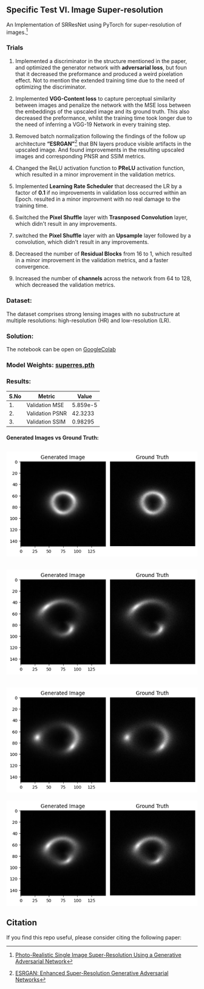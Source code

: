 ## __Specific Test VI. Image Super-resolution__

An Implementation of SRResNet using PyTorch for super-resolution of images.[^1]

### Trials

1. Implemented a discriminator in the structure mentioned in the paper, and optimized the generator network with **adversarial loss**, but foun that it decreased the preformance and produced a weird pixelation effect. Not to mention the extended training time due to the need of optimizing the discriminator.

2. Implemented **VGG-Content loss** to capture perceptual similarity between images and penalize the network with the MSE loss between the embeddings of the upscaled image and its ground truth. This also decreased the preformance, whilst the training time took longer due to the need of inferring a VGG-19 Network in every training step.

3. Removed batch normalization following the findings of the follow up architecture **“ESRGAN”**[^2] that BN layers produce visible artifacts in the upscaled image. And found improvements in the resulting upscaled images and corresponding PNSR and SSIM metrics.

4. Changed the ReLU activation function to **PReLU** activation function, which resulted in a minor improvement in the validation metrics.

5. Implemented **Learning Rate Scheduler** that decreased the LR by a factor of **0.1** if no improvements in validation loss occurred within an Epoch. resulted in a minor improvment with no real damage to the training time.

6. Switched the **Pixel Shuffle** layer with **Trasnposed Convolution** layer, which didn't result in any improvements.

7. switched the **Pixel Shuffle** layer with an **Upsample** layer followed by a convolution, which didn't result in any improvements.

8. Decreased the number of **Residual Blocks** from 16 to 1, which resulted in a minor improvement in the validation metrics, and a faster convergence.

9. Increased the number of **channels** across the network from 64 to 128, which decreased the validation metrics.


### **Dataset**:
The dataset comprises strong lensing images with no substructure at multiple resolutions: high-resolution (HR) and low-resolution (LR).

### **Solution**:
The notebook can be open on [GoogleColab](https://colab.research.google.com/drive/1UOhPnVv-YDzBvhI5va-PipOj3BV9LHMT?usp=sharing)


### **Model Weights**: [superres.pth](/weights/superres.pth)

### **Results**:
| S.No | Metric          | Value    |
| ---- | --------------- | -------- |
| 1.   | Validation MSE  | 5.859e-5 |
| 2.   | Validation PSNR | 42.3233  |
| 3.   | Validation SSIM | 0.98295  |  


#### **Generated Images vs Ground Truth**:
![1.png](images/1.png)
-
![2.png](images/2.png)
-
![3.png](images/3.png)
-
![4.png](images/4.png)
## __Citation__

If you find this repo useful, please consider citing the following paper:



[^1]: [Photo-Realistic Single Image Super-Resolution Using a Generative Adversarial Network](https://arxiv.org/abs/1609.04802)
[^2]: [ESRGAN: Enhanced Super-Resolution Generative Adversarial Networks](https://arxiv.org/abs/1809.00219)

